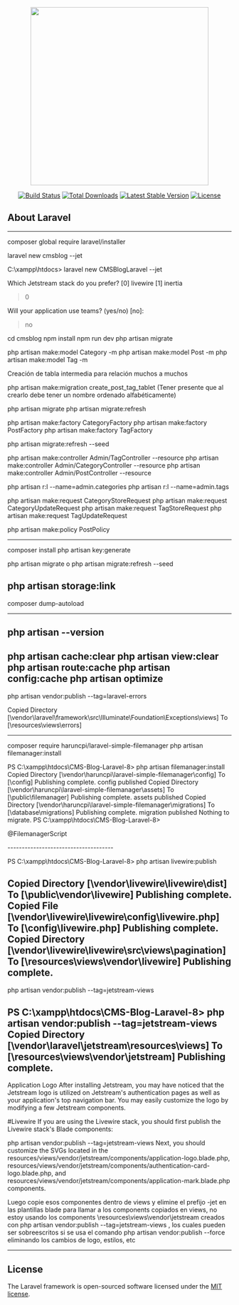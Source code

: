 <p align="center"><a href="https://laravel.com" target="_blank"><img src="https://raw.githubusercontent.com/laravel/art/master/logo-lockup/5%20SVG/2%20CMYK/1%20Full%20Color/laravel-logolockup-cmyk-red.svg" width="400"></a></p>

<p align="center">
<a href="https://travis-ci.org/laravel/framework"><img src="https://travis-ci.org/laravel/framework.svg" alt="Build Status"></a>
<a href="https://packagist.org/packages/laravel/framework"><img src="https://img.shields.io/packagist/dt/laravel/framework" alt="Total Downloads"></a>
<a href="https://packagist.org/packages/laravel/framework"><img src="https://img.shields.io/packagist/v/laravel/framework" alt="Latest Stable Version"></a>
<a href="https://packagist.org/packages/laravel/framework"><img src="https://img.shields.io/packagist/l/laravel/framework" alt="License"></a>
</p>

## About Laravel
-------------------------------------

composer global require laravel/installer

laravel new cmsblog --jet

C:\xampp\htdocs> laravel new CMSBlogLaravel --jet

Which Jetstream stack do you prefer?
  [0] livewire
  [1] inertia
 > 0

 Will your application use teams? (yes/no) [no]:
 > no

cd cmsblog
npm install
npm run dev
php artisan migrate

php artisan make:model Category -m
php artisan make:model Post -m
php artisan make:model Tag -m

Creación de tabla intermedia para relación muchos a muchos

php artisan make:migration create_post_tag_tablet (Tener presente que al crearlo debe tener un nombre ordenado alfabéticamente)

php artisan migrate
php artisan migrate:refresh

php artisan make:factory CategoryFactory
php artisan make:factory PostFactory
php artisan make:factory TagFactory

php artisan migrate:refresh --seed


php artisan make:controller Admin/TagController --resource
php artisan make:controller Admin/CategoryController --resource
php artisan make:controller Admin/PostController --resource


php artisan r:l --name=admin.categories
php artisan r:l --name=admin.tags 

php artisan make:request CategoryStoreRequest
php artisan make:request CategoryUpdateRequest
php artisan make:request TagStoreRequest
php artisan make:request TagUpdateRequest


php artisan make:policy PostPolicy

-------------------------------------

composer install
php artisan key:generate

php artisan migrate
o 
php artisan migrate:refresh --seed

php artisan storage:link 
-------------------------------------

composer dump-autoload

-------------------------------------
php artisan --version 
-------------------------------------

php artisan cache:clear
php artisan view:clear
php artisan route:cache
php artisan config:cache
php artisan optimize
-------------------------------------

php artisan vendor:publish --tag=laravel-errors

Copied Directory [\vendor\laravel\framework\src\Illuminate\Foundation\Exceptions\views] To [\resources\views\errors]

-------------------------------------
composer require haruncpi/laravel-simple-filemanager
php artisan filemanager:install

PS C:\xampp\htdocs\CMS-Blog-Laravel-8> php artisan filemanager:install
Copied Directory [\vendor\haruncpi\laravel-simple-filemanager\config] To [\config]
Publishing complete.
config published
Copied Directory [\vendor\haruncpi\laravel-simple-filemanager\assets] To [\public\filemanager]
Publishing complete.
assets published
Copied Directory [\vendor\haruncpi\laravel-simple-filemanager\migrations] To [\database\migrations]
Publishing complete.
migration published
Nothing to migrate.
PS C:\xampp\htdocs\CMS-Blog-Laravel-8> 


@FilemanagerScript
</head>
-------------------------------------

PS C:\xampp\htdocs\CMS-Blog-Laravel-8> php artisan livewire:publish

Copied Directory [\vendor\livewire\livewire\dist] To [\public\vendor\livewire]
Publishing complete.
Copied File [\vendor\livewire\livewire\config\livewire.php] To [\config\livewire.php]
Publishing complete.
Copied Directory [\vendor\livewire\livewire\src\views\pagination] To [\resources\views\vendor\livewire]
Publishing complete.
-------------------------------------


php artisan vendor:publish --tag=jetstream-views

PS C:\xampp\htdocs\CMS-Blog-Laravel-8> php artisan vendor:publish --tag=jetstream-views
Copied Directory [\vendor\laravel\jetstream\resources\views] To [\resources\views\vendor\jetstream]
Publishing complete.
-------------------------------------
Application Logo
After installing Jetstream, you may have noticed that the Jetstream logo is utilized on Jetstream's authentication pages as well as your application's top navigation bar. You may easily customize the logo by modifying a few Jetstream components.

#Livewire
If you are using the Livewire stack, you should first publish the Livewire stack's Blade components:

php artisan vendor:publish --tag=jetstream-views
Next, you should customize the SVGs located in the
resources/views/vendor/jetstream/components/application-logo.blade.php,
resources/views/vendor/jetstream/components/authentication-card-logo.blade.php, and 
resources/views/vendor/jetstream/components/application-mark.blade.php components.

Luego copie esos componentes dentro de views y elimine el prefijo -jet en las plantillas blade para llamar a los components copiados en views, no estoy usando los components \resources\views\vendor\jetstream creados con php artisan vendor:publish --tag=jetstream-views , los cuales pueden ser sobreescritos si se usa el comando php artisan vendor:publish --force eliminando los cambios de logo, estilos, etc

-------------------------------------
## License

The Laravel framework is open-sourced software licensed under the [MIT license](https://opensource.org/licenses/MIT).
